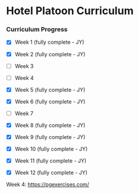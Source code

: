 # Hotel Platoon Curriculum

### Curriculum Progress

- [X] Week 1 (fully complete - JY)
- [X] Week 2 (fully complete - JY)
- [ ] Week 3
- [ ] Week 4
- [X] Week 5 (fully complete - JY)
- [X] Week 6 (fully complete - JY)
- [ ] Week 7 
- [X] Week 8 (fully complete - JY)
- [X] Week 9 (fully complete - JY)
- [X] Week 10 (fully complete - JY)
- [X] Week 11 (fully complete - JY)
- [X] Week 12 (fully complete - JY)


Week 4: https://pgexercises.com/

